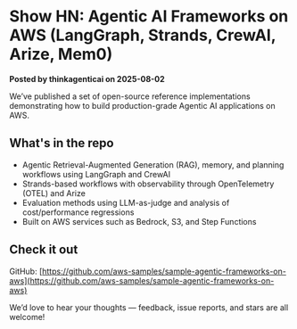 # Show HN: Agentic AI Frameworks on AWS (LangGraph, Strands, CrewAI, Arize, Mem0)

**Posted by thinkagenticai on 2025-08-02**

We’ve published a set of open-source reference implementations demonstrating how to build production-grade Agentic AI applications on AWS.

## What's in the repo

- Agentic Retrieval-Augmented Generation (RAG), memory, and planning workflows using LangGraph and CrewAI
- Strands-based workflows with observability through OpenTelemetry (OTEL) and Arize
- Evaluation methods using LLM-as-judge and analysis of cost/performance regressions
- Built on AWS services such as Bedrock, S3, and Step Functions

## Check it out

GitHub: [https://github.com/aws-samples/sample-agentic-frameworks-on-aws](https://github.com/aws-samples/sample-agentic-frameworks-on-aws)

We’d love to hear your thoughts — feedback, issue reports, and stars are all welcome!
